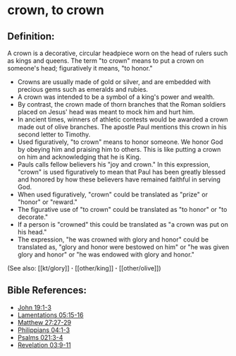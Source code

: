 # crown, to crown #

## Definition: ##

A crown is a decorative, circular headpiece worn on the head of rulers such as kings and queens. The term "to crown" means to put a crown on someone's head; figuratively it means, "to honor."

* Crowns are usually made of gold or silver, and are embedded with precious gems such as emeralds and rubies.
* A crown was intended to be a symbol of a king's power and wealth.
* By contrast, the crown made of thorn branches that the Roman soldiers placed on Jesus' head was meant to mock him and hurt him.
* In ancient times, winners of athletic contests would be awarded a crown made out of olive branches. The apostle Paul mentions this crown in his second letter to Timothy.
* Used figuratively, "to crown" means to honor someone. We honor God by obeying him and praising him to others. This is like putting a crown on him and acknowledging that he is King.
* Pauls calls fellow believers his "joy and crown." In this expression, "crown" is used figuratively to mean that Paul has been greatly blessed and honored by how these believers have remained faithful in serving God.
* When used figuratively, "crown" could be translated as "prize" or "honor" or "reward."
* The figurative use of "to crown" could be translated as "to honor" or "to decorate."
* If a person is "crowned" this could be translated as "a crown was put on his head."
* The expression, "he was crowned with glory and honor" could be translated as, "glory and honor were bestowed on him" or "he was given glory and honor" or "he was endowed with glory and honor."

(See also: [[kt/glory]] **·** [[other/king]] **·** [[other/olive]])

## Bible References: ##

* [John 19:1-3](en/tn/jhn/help/19/01)
* [Lamentations 05:15-16](en/tn/lam/help/05/15)
* [Matthew 27:27-29](en/tn/mat/help/27/27)
* [Philippians 04:1-3](en/tn/php/help/04/01)
* [Psalms 021:3-4](en/tn/psa/help/21/03)
* [Revelation 03:9-11](en/tn/rev/help/03/09)